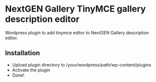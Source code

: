 # NextGEN Gallery TinyMCE gallery description editor
Wordpress plugin to add tinymce editor to NextGEN Gallery description editor.

## Installation

* Upload plugin directory to /your/wordpress/path/wp-content/plugins
* Activate the plugin
* Done!
